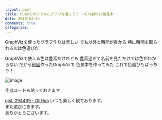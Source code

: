 ```yaml
---
layout: post
title: Rubyでカラフルにグラフを書こう！ ーGraphViz色見本
date: 2010-02-04
comments: true
categories:
---
```



GraphVizを使ったグラフ作りは楽しい
でも以外と時間が掛かる
特に時間を取られるのは色選びだ

GraphVizで使える色は豊富だけれども
豊富過ぎて名前を見ただけでは色がわからない
だから[前回](http://d.hatena.ne.jp/keyesberry/20100203/p1)作ったGraphAzで
色見本を作ってみた
これで色選びもばっちり！

![image](http://img.f.hatena.ne.jp/images/fotolife/k/keyesberry/20100204/20100204190753.png)


作成コードも貼っておきます

[gist: 294499 - GitHub](http://gist.github.com/294499)
いつも楽しく観ております。<br>また遊びにきます。<br>ありがとうございます。